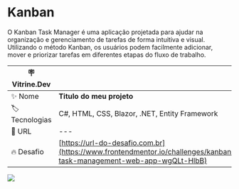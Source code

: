 # Kanban

O Kanban Task Manager é uma aplicação projetada para ajudar na organização e gerenciamento de tarefas de forma intuitiva e visual. Utilizando o método Kanban, os usuários podem facilmente adicionar, mover e priorizar tarefas em diferentes etapas do fluxo de trabalho.

| :placard: Vitrine.Dev |     |
| -------------  | --- |
| :sparkles: Nome        | **Titulo do meu projeto**
| :label: Tecnologias | C#, HTML, CSS, Blazor, .NET, Entity Framework
| :rocket: URL         | ---
| :fire: Desafio     | [https://url-do-desafio.com.br](https://www.frontendmentor.io/challenges/kanban-task-management-web-app-wgQLt-HlbB)

<!-- Inserir imagem com a #vitrinedev ao final do link -->
![](https://res.cloudinary.com/dz209s6jk/image/upload/f_auto,q_auto,w_700/Challenges/hlb8i2xkwhhdevpbx1jb.jpg)
